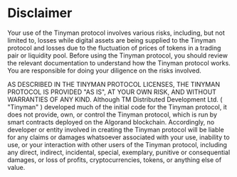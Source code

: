 # Disclaimer

Your use of the Tinyman protocol involves various risks, including, but not limited to, losses while digital assets are being supplied to the Tinyman protocol and losses due to the fluctuation of prices of tokens in a trading pair or liquidity pool. Before using the Tinyman protocol, you should review the relevant documentation to understand how the Tinyman protocol works. You are responsible for doing your diligence on the risks involved.

AS DESCRIBED IN THE TINYMAN PROTOCOL LICENSES, THE TINYMAN PROTOCOL IS PROVIDED "AS IS", AT YOUR OWN RISK, AND WITHOUT WARRANTIES OF ANY KIND. Although TM Distributed Development Ltd. ( "Tinyman" ) developed much of the initial code for the Tinyman protocol, it does not provide, own, or control the Tinyman protocol, which is run by smart contracts deployed on the Algorand blockchain. Accordingly, no developer or entity involved in creating the Tinyman protocol will be liable for any claims or damages whatsoever associated with your use, inability to use, or your interaction with other users of the Tinyman protocol, including any direct, indirect, incidental, special, exemplary, punitive or consequential damages, or loss of profits, cryptocurrencies, tokens, or anything else of value.
